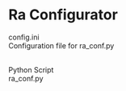 # Ra Configurator

config.ini<br>
Configuration file for ra_conf.py<br><br>

Python Script<br>
ra_conf.py<br><br>
